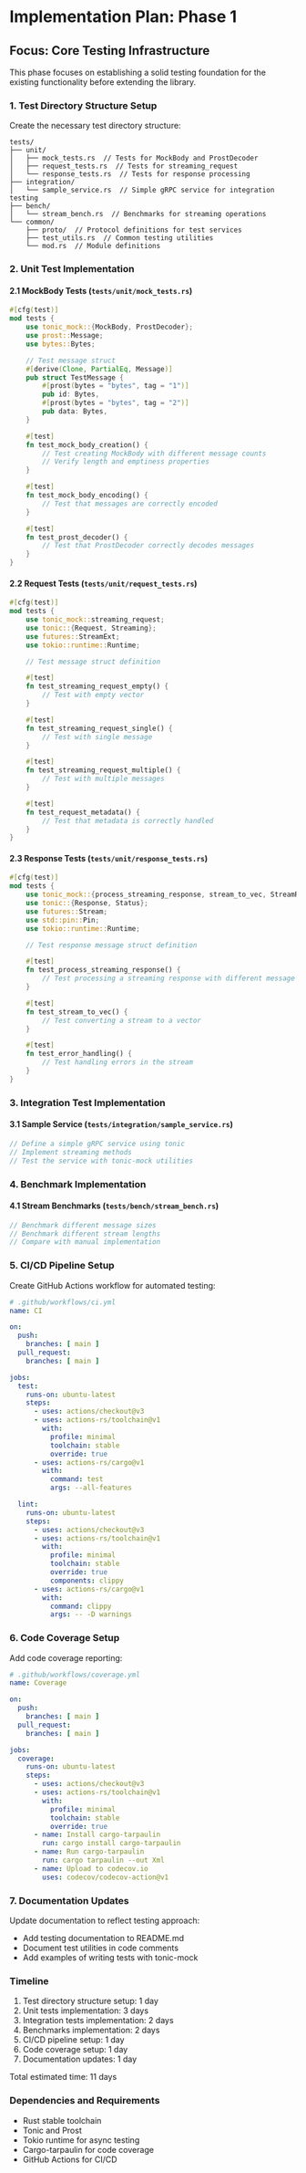 # Implementation Plan: Phase 1

## Focus: Core Testing Infrastructure

This phase focuses on establishing a solid testing foundation for the existing functionality before extending the library.

### 1. Test Directory Structure Setup

Create the necessary test directory structure:

```
tests/
├── unit/
│   ├── mock_tests.rs  // Tests for MockBody and ProstDecoder
│   ├── request_tests.rs  // Tests for streaming_request
│   └── response_tests.rs  // Tests for response processing
├── integration/
│   └── sample_service.rs  // Simple gRPC service for integration testing
├── bench/
│   └── stream_bench.rs  // Benchmarks for streaming operations
└── common/
    ├── proto/  // Protocol definitions for test services
    ├── test_utils.rs  // Common testing utilities
    └── mod.rs  // Module definitions
```

### 2. Unit Test Implementation

#### 2.1 MockBody Tests (`tests/unit/mock_tests.rs`)

```rust
#[cfg(test)]
mod tests {
    use tonic_mock::{MockBody, ProstDecoder};
    use prost::Message;
    use bytes::Bytes;

    // Test message struct
    #[derive(Clone, PartialEq, Message)]
    pub struct TestMessage {
        #[prost(bytes = "bytes", tag = "1")]
        pub id: Bytes,
        #[prost(bytes = "bytes", tag = "2")]
        pub data: Bytes,
    }

    #[test]
    fn test_mock_body_creation() {
        // Test creating MockBody with different message counts
        // Verify length and emptiness properties
    }

    #[test]
    fn test_mock_body_encoding() {
        // Test that messages are correctly encoded
    }

    #[test]
    fn test_prost_decoder() {
        // Test that ProstDecoder correctly decodes messages
    }
}
```

#### 2.2 Request Tests (`tests/unit/request_tests.rs`)

```rust
#[cfg(test)]
mod tests {
    use tonic_mock::streaming_request;
    use tonic::{Request, Streaming};
    use futures::StreamExt;
    use tokio::runtime::Runtime;

    // Test message struct definition

    #[test]
    fn test_streaming_request_empty() {
        // Test with empty vector
    }

    #[test]
    fn test_streaming_request_single() {
        // Test with single message
    }

    #[test]
    fn test_streaming_request_multiple() {
        // Test with multiple messages
    }

    #[test]
    fn test_request_metadata() {
        // Test that metadata is correctly handled
    }
}
```

#### 2.3 Response Tests (`tests/unit/response_tests.rs`)

```rust
#[cfg(test)]
mod tests {
    use tonic_mock::{process_streaming_response, stream_to_vec, StreamResponseInner};
    use tonic::{Response, Status};
    use futures::Stream;
    use std::pin::Pin;
    use tokio::runtime::Runtime;

    // Test response message struct definition

    #[test]
    fn test_process_streaming_response() {
        // Test processing a streaming response with different message counts
    }

    #[test]
    fn test_stream_to_vec() {
        // Test converting a stream to a vector
    }

    #[test]
    fn test_error_handling() {
        // Test handling errors in the stream
    }
}
```

### 3. Integration Test Implementation

#### 3.1 Sample Service (`tests/integration/sample_service.rs`)

```rust
// Define a simple gRPC service using tonic
// Implement streaming methods
// Test the service with tonic-mock utilities
```

### 4. Benchmark Implementation

#### 4.1 Stream Benchmarks (`tests/bench/stream_bench.rs`)

```rust
// Benchmark different message sizes
// Benchmark different stream lengths
// Compare with manual implementation
```

### 5. CI/CD Pipeline Setup

Create GitHub Actions workflow for automated testing:

```yaml
# .github/workflows/ci.yml
name: CI

on:
  push:
    branches: [ main ]
  pull_request:
    branches: [ main ]

jobs:
  test:
    runs-on: ubuntu-latest
    steps:
      - uses: actions/checkout@v3
      - uses: actions-rs/toolchain@v1
        with:
          profile: minimal
          toolchain: stable
          override: true
      - uses: actions-rs/cargo@v1
        with:
          command: test
          args: --all-features

  lint:
    runs-on: ubuntu-latest
    steps:
      - uses: actions/checkout@v3
      - uses: actions-rs/toolchain@v1
        with:
          profile: minimal
          toolchain: stable
          override: true
          components: clippy
      - uses: actions-rs/cargo@v1
        with:
          command: clippy
          args: -- -D warnings
```

### 6. Code Coverage Setup

Add code coverage reporting:

```yaml
# .github/workflows/coverage.yml
name: Coverage

on:
  push:
    branches: [ main ]
  pull_request:
    branches: [ main ]

jobs:
  coverage:
    runs-on: ubuntu-latest
    steps:
      - uses: actions/checkout@v3
      - uses: actions-rs/toolchain@v1
        with:
          profile: minimal
          toolchain: stable
          override: true
      - name: Install cargo-tarpaulin
        run: cargo install cargo-tarpaulin
      - name: Run cargo-tarpaulin
        run: cargo tarpaulin --out Xml
      - name: Upload to codecov.io
        uses: codecov/codecov-action@v1
```

### 7. Documentation Updates

Update documentation to reflect testing approach:

- Add testing documentation to README.md
- Document test utilities in code comments
- Add examples of writing tests with tonic-mock

### Timeline

1. Test directory structure setup: 1 day
2. Unit tests implementation: 3 days
3. Integration tests implementation: 2 days
4. Benchmarks implementation: 2 days
5. CI/CD pipeline setup: 1 day
6. Code coverage setup: 1 day
7. Documentation updates: 1 day

Total estimated time: 11 days

### Dependencies and Requirements

- Rust stable toolchain
- Tonic and Prost
- Tokio runtime for async testing
- Cargo-tarpaulin for code coverage
- GitHub Actions for CI/CD
